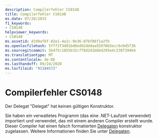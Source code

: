 ```yaml
---
description: Compilerfehler CS0148
title: Compilerfehler CS0148
ms.date: 07/20/2015
f1_keywords:
- CS0148
helpviewer_keywords:
- CS0148
ms.assetid: d199afbf-02e1-4a1c-9e36-07bf86f1a2fb
ms.openlocfilehash: 5fff3f3d01bd8ed92dddaa55970b5ecc9c0d5f36
ms.sourcegitcommit: 5b475c1855b32cf78d2d1bbb4295e4c236f39464
ms.translationtype: MT
ms.contentlocale: de-DE
ms.lasthandoff: 09/24/2020
ms.locfileid: "91184572"
---
```

# <a name="compiler-error-cs0148"></a>Compilerfehler CS0148

Der Delegat "Delegat" hat keinen gültigen Konstruktor.  
  
 Sie haben ein verwaltetes Programm (das eine .NET-Laufzeit verwendet) importiert und verwendet, das mit einem anderen Compiler erstellt wurde. Dieser Compiler hat einen falsch formatierten [Delegaten](../language-reference/builtin-types/reference-types.md) konstruktor zugelassen. Weitere Informationen finden Sie unter [Delegaten](../programming-guide/delegates/index.md).
